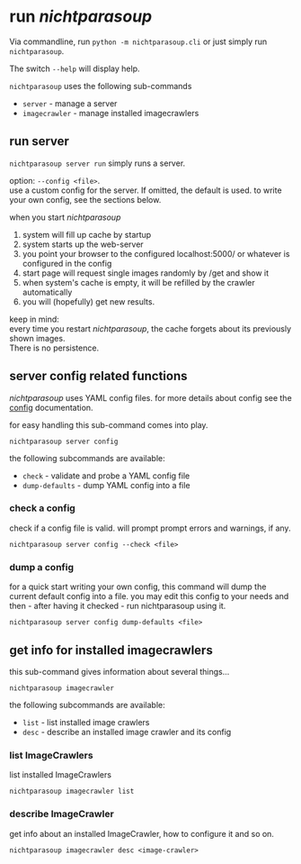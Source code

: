# run _nichtparasoup_

Via commandline, run `python -m nichtparasoup.cli`
or just simply run `nichtparasoup`.

The switch `--help` will display help.

`nichtparasoup` uses the following sub-commands
* `server`       - manage a server 
* `imagecrawler` - manage installed imagecrawlers


## run server  

`nichtparasoup server run`
simply runs a server.

option: `--config <file>`.  
use a custom config for the server. If omitted, the default is used. to write your own config, see the sections below.

when you start _nichtparasoup_
1. system will fill up cache by startup
1. system starts up the web-server
1. you point your browser to the configured localhost:5000/ or whatever is configured in the config
1. start page will request single images randomly by /get and show it
1. when system's cache is empty, it will be refilled by the crawler automatically
1. you will (hopefully) get new results.

keep in mind:  
every time you restart _nichtparasoup_, the cache forgets about its previously shown images.  
There is no persistence.



## server config related functions 

_nichtparasoup_ uses YAML config files.
for more details about config see the [config](../config/index.md) documentation.

for easy handling this sub-command comes into play.

`nichtparasoup server config` 

the following subcommands are available:
* `check`          - validate and probe a YAML config file
* `dump-defaults`  - dump YAML config into a file


### check a config

check if a config file is valid.
will prompt prompt errors and warnings, if any.

`nichtparasoup server config --check <file>`


### dump a config

for a quick start writing your own config, this command will dump the current default config into a file.
you may edit this config to your needs and then - after having it checked - run nichtparasoup using it.

`nichtparasoup server config dump-defaults <file>`


## get info for installed imagecrawlers 

this sub-command gives information about several things...

`nichtparasoup imagecrawler`

the following subcommands are available:
* `list` - list installed image crawlers
* `desc` - describe an installed image crawler and its config


### list ImageCrawlers

list installed ImageCrawlers

`nichtparasoup imagecrawler list`


### describe ImageCrawler

get info about an installed ImageCrawler, how to configure it and so on.

`nichtparasoup imagecrawler desc <image-crawler>`



